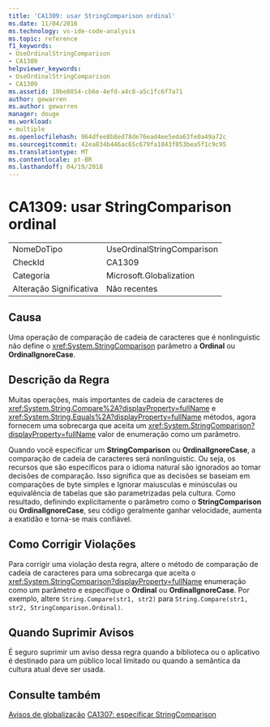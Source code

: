 ```yaml
---
title: 'CA1309: usar StringComparison ordinal'
ms.date: 11/04/2016
ms.technology: vs-ide-code-analysis
ms.topic: reference
f1_keywords:
- UseOrdinalStringComparison
- CA1309
helpviewer_keywords:
- UseOrdinalStringComparison
- CA1309
ms.assetid: 19be0854-cb6e-4efd-a4c8-a5c1fc6f7a71
author: gewarren
ms.author: gewarren
manager: douge
ms.workload:
- multiple
ms.openlocfilehash: 964dfee8b8ed78de76ead4ee5eda63fe0a49a72c
ms.sourcegitcommit: 42ea834b446ac65c679fa1043f853bea5f1c9c95
ms.translationtype: MT
ms.contentlocale: pt-BR
ms.lasthandoff: 04/19/2018
---
```

# <a name="ca1309-use-ordinal-stringcomparison"></a>CA1309: usar StringComparison ordinal
|||
|-|-|
|NomeDoTipo|UseOrdinalStringComparison|
|CheckId|CA1309|
|Categoria|Microsoft.Globalization|
|Alteração Significativa|Não recentes|

## <a name="cause"></a>Causa
 Uma operação de comparação de cadeia de caracteres que é nonlinguistic não define o <xref:System.StringComparison> parâmetro a **Ordinal** ou **OrdinalIgnoreCase**.

## <a name="rule-description"></a>Descrição da Regra
 Muitas operações, mais importantes de cadeia de caracteres de <xref:System.String.Compare%2A?displayProperty=fullName> e <xref:System.String.Equals%2A?displayProperty=fullName> métodos, agora fornecem uma sobrecarga que aceita um <xref:System.StringComparison?displayProperty=fullName> valor de enumeração como um parâmetro.

 Quando você especificar um **StringComparison** ou **OrdinalIgnoreCase**, a comparação de cadeia de caracteres será nonlinguistic. Ou seja, os recursos que são específicos para o idioma natural são ignorados ao tomar decisões de comparação. Isso significa que as decisões se baseiam em comparações de byte simples e Ignorar maiusculas e minúsculas ou equivalência de tabelas que são parametrizadas pela cultura. Como resultado, definindo explicitamente o parâmetro como o **StringComparison** ou **OrdinalIgnoreCase**, seu código geralmente ganhar velocidade, aumenta a exatidão e torna-se mais confiável.

## <a name="how-to-fix-violations"></a>Como Corrigir Violações
 Para corrigir uma violação desta regra, altere o método de comparação de cadeia de caracteres para uma sobrecarga que aceita o <xref:System.StringComparison?displayProperty=fullName> enumeração como um parâmetro e especifique o **Ordinal** ou **OrdinalIgnoreCase**. Por exemplo, altere `String.Compare(str1, str2)` para `String.Compare(str1, str2, StringComparison.Ordinal)`.

## <a name="when-to-suppress-warnings"></a>Quando Suprimir Avisos
 É seguro suprimir um aviso dessa regra quando a biblioteca ou o aplicativo é destinado para um público local limitado ou quando a semântica da cultura atual deve ser usada.

## <a name="see-also"></a>Consulte também
 [Avisos de globalização](../code-quality/globalization-warnings.md) [CA1307: especificar StringComparison](../code-quality/ca1307-specify-stringcomparison.md)
